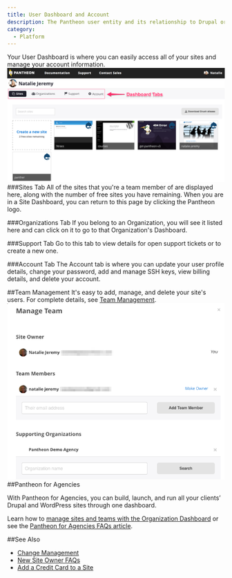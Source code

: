 ```yaml
---
title: User Dashboard and Account
description: The Pantheon user entity and its relationship to Drupal or WordPress sites, teams, and organizations.
category:
  - Platform
---
```

Your User Dashboard is where you can easily access all of your sites and manage your account information.
![Site Dashboard](/source/docs/assets/images/pantheon-user-dashboard1.png)
###Sites Tab
All of the sites that you're a team member of are displayed here, along with the number of free sites you have remaining. When you are in a Site Dashboard, you can return to this page by clicking the Pantheon logo.

###Organizations Tab
If you belong to an Organization, you will see it listed here and can click on it to go to that Organization's Dashboard.

###Support Tab
Go to this tab to view details for open support tickets or to create a new one.

###Account Tab
The Account tab is where you can update your user profile details, change your password, add and manage SSH keys, view billing details, and delete your account.

##Team Management
It's easy to add, manage, and delete your site's users. For complete details, see [Team Management](https://pantheon.io/docs/articles/sites/team-management/).
![Team Management Window](/source/docs/assets/images/team-modal.png)
##Pantheon for Agencies

With Pantheon for Agencies, you can build, launch, and run all your clients’ Drupal and WordPress sites through one dashboard.

Learn how to [manage sites and teams with the Organization Dashboard](/docs/articles/organizations/managing-sites-and-teams-with-the-organization-dashboard/) or see the [Pantheon for Agencies FAQs article](/docs/articles/organizations/pantheon-for-agencies-faq/).

##See Also
- [Change Management](/docs/articles/organizations/change-management/)
- [New Site Owner FAQs](/docs/articles/sites/new-site-owner/)
- [Add a Credit Card to a Site](/docs/articles/sites/settings/add-a-credit-card-to-a-site/)
